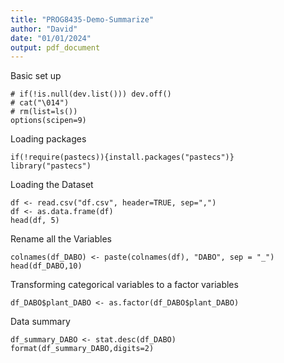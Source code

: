 ```yaml
---
title: "PROG8435-Demo-Summarize"
author: "David"
date: "01/01/2024"
output: pdf_document
---
```

Basic set up

```R{r}
# if(!is.null(dev.list())) dev.off()
# cat("\014")
# rm(list=ls())
options(scipen=9)
```

Loading packages

```R{r}
if(!require(pastecs)){install.packages("pastecs")}
library("pastecs")
```

Loading the Dataset

```R{r}
df <- read.csv("df.csv", header=TRUE, sep=",")
df <- as.data.frame(df)
head(df, 5)
```

Rename all the Variables

```R{r}
colnames(df_DABO) <- paste(colnames(df), "DABO", sep = "_")
head(df_DABO,10)
```

Transforming categorical variables to a factor variables

```R{r}
df_DABO$plant_DABO <- as.factor(df_DABO$plant_DABO)
```

Data summary

```R{r}
df_summary_DABO <- stat.desc(df_DABO)
format(df_summary_DABO,digits=2)
```